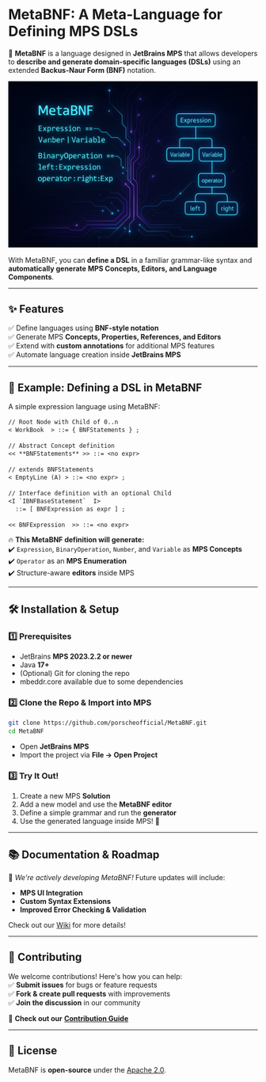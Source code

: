 # MetaBNF: A Meta-Language for Defining MPS DSLs

🚀 **MetaBNF** is a language designed in **JetBrains MPS** that allows developers to **describe and generate domain-specific languages (DSLs)** using an extended **Backus-Naur Form (BNF)** notation.

![image](MetaBNF.png)

With MetaBNF, you can **define a DSL** in a familiar grammar-like syntax and **automatically generate MPS Concepts, Editors, and Language Components**.

---

## ✨ Features

✅ Define languages using **BNF-style notation**\
✅ Generate MPS **Concepts, Properties, References, and Editors**\
✅ Extend with **custom annotations** for additional MPS features\
✅ Automate language creation inside **JetBrains MPS**

---

## 📖 Example: Defining a DSL in MetaBNF

A simple expression language using MetaBNF:

```bnf
// Root Node with Child of 0..n
< WorkBook  > ::= { BNFStatements } ;

// Abstract Concept definition         
<< **BNFStatements** >> ::= <no expr>   
                                     
// extends BNFStatements             
< EmptyLine (A) > ::= <no expr> ;    
                                     
// Interface definition with an optional Child
<I `IBNFBaseStatement`  I>             
  ::= [ BNFExpression as expr ] ;    
                                     
<< BNFExpression  >> ::= <no expr>   
```

🔥 **This MetaBNF definition will generate:**\
✔️ `Expression`, `BinaryOperation`, `Number`, and `Variable` as **MPS Concepts**\
✔️ `Operator` as an **MPS Enumeration**\
✔️ Structure-aware **editors** inside MPS

---

## 🛠 Installation & Setup

### 1️⃣ Prerequisites

- JetBrains **MPS 2023.2.2 or newer**
- Java **17+**
- (Optional) Git for cloning the repo
- mbeddr.core available due to some dependencies

### 2️⃣ Clone the Repo & Import into MPS

```bash
git clone https://github.com/porscheofficial/MetaBNF.git
cd MetaBNF
```

- Open **JetBrains MPS**
- Import the project via **File → Open Project**

### 3️⃣ Try It Out!

1. Create a new MPS **Solution**
2. Add a new model and use the **MetaBNF editor**
3. Define a simple grammar and run the **generator**
4. Use the generated language inside MPS! 🚀

---

## 📚 Documentation & Roadmap

🚧 *We're actively developing MetaBNF!* Future updates will include:

- **MPS UI Integration**
- **Custom Syntax Extensions**
- **Improved Error Checking & Validation**

Check out our [Wiki](https://github.com/porscheofficial/MetaBNF/wiki) for more details!

---

## 🤝 Contributing

We welcome contributions! Here's how you can help:\
✅ **Submit issues** for bugs or feature requests\
✅ **Fork & create pull requests** with improvements\
✅ **Join the discussion** in our community

🔗 **Check out our** [**Contribution Guide**](CONTRIBUTING.md)

---

## 📜 License

MetaBNF is **open-source** under the [Apache 2.0](LICENSE).

